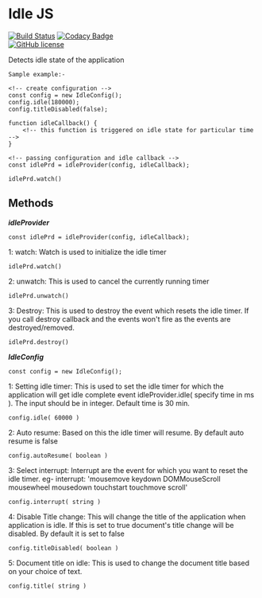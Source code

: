 # Idle JS

[![Build Status](https://travis-ci.com/nimjetushar/idle.js.svg?branch=master)](https://travis-ci.com/nimjetushar/idle.js)
[![Codacy Badge](https://api.codacy.com/project/badge/Grade/dd702ab0b3b44834ad7c7d9f65c64d99)](https://www.codacy.com/app/tushar/idle.js?utm_source=github.com&amp;utm_medium=referral&amp;utm_content=nimjetushar/idle.js&amp;utm_campaign=Badge_Grade)
<br/>
[![GitHub license](https://img.shields.io/github/license/nimjetushar/idle.js.svg)](https://github.com/nimjetushar/idle.js/blob/master/LICENSE)

Detects idle state of the application

```
Sample example:-

<!-- create configuration -->
const config = new IdleConfig();
config.idle(180000);
config.titleDisabled(false);

function idleCallback() {
    <!-- this function is triggered on idle state for particular time  -->
}

<!-- passing configuration and idle callback -->
const idlePrd = idleProvider(config, idleCallback);

idlePrd.watch()

```

## Methods

**_idleProvider_**
```
const idlePrd = idleProvider(config, idleCallback);
```

1: watch: Watch is used to initialize the idle timer
```
idlePrd.watch()
```

2: unwatch: This is used to cancel the currently running timer
```
idlePrd.unwatch()
```

3: Destroy: This is used to destroy the event which resets the idle timer. If you call destroy callback and the events won't fire as the events are destroyed/removed.
```
idlePrd.destroy()
```

**_IdleConfig_**
```
const config = new IdleConfig();
```

1: Setting idle timer: This is used to set the idle timer for which the application will get idle complete event idleProvider.idle( specify time in ms ). The input should be in integer. Default time is 30 min.
```
config.idle( 60000 )
```

2: Auto resume: Based on this the idle timer will resume. By default auto resume is false
```
config.autoResume( boolean )
```

3: Select interrupt: Interrupt are the event for which you want to reset the idle timer. eg- interrupt: 'mousemove keydown DOMMouseScroll mousewheel mousedown touchstart touchmove scroll'
```
config.interrupt( string )
```

4: Disable Title change: This will change the title of the application when application is idle. If this is set to true document's title change will be disabled. By default it is set to false
```
config.titleDisabled( boolean )
```

5: Document title on idle: This is used to change the document title based on your choice of text.
```
config.title( string )
```
